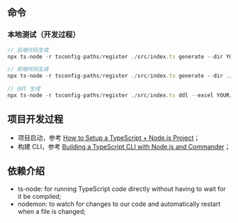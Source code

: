 ## 命令

### 本地测试（开发过程）

```typescript
// 后端代码生成
npx ts-node -r tsconfig-paths/register ./src/index.ts generate --dir YOUR/DIR/PATH --excel YOUR/EXCEL/PATH --template backend

// 前端代码生成
npx ts-node -r tsconfig-paths/register ./src/index.ts generate --dir ./examples/react

// ddl 生成
npx ts-node -r tsconfig-paths/register ./src/index.ts ddl --excel YOUR/EXCEL/PATH
```

## 项目开发过程

- 项目启动，参考 [How to Setup a TypeScript + Node.js Project](https://khalilstemmler.com/blogs/typescript/node-starter-project/)；
- 构建 CLI，参考 [Building a TypeScript CLI with Node.js and Commander](https://blog.logrocket.com/building-typescript-cli-node-js-commander/#getting-started-configuring-typescript)；

## 依赖介绍

- ts-node: for running TypeScript code directly without having to wait for it be compiled;
- nodemon: to watch for changes to our code and automatically restart when a file is changed;
